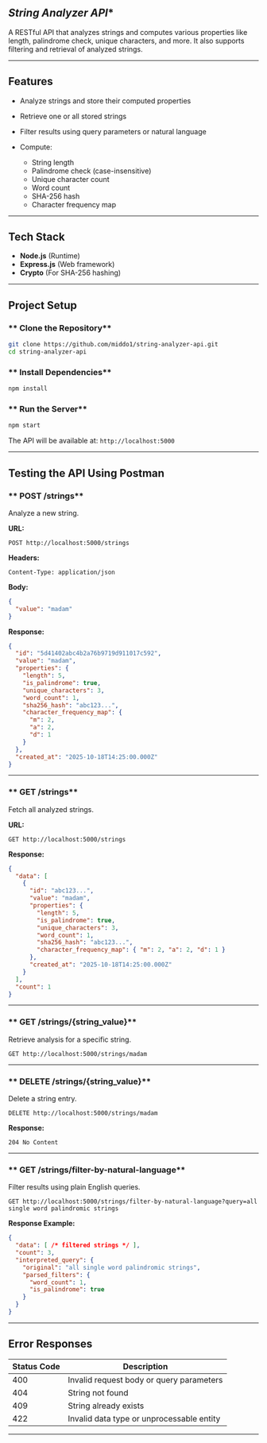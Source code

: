 ## *String Analyzer API**

A RESTful API that analyzes strings and computes various properties like length, palindrome check, unique characters, and more.
It also supports filtering and retrieval of analyzed strings.

---

## **Features**

* Analyze strings and store their computed properties
* Retrieve one or all stored strings
* Filter results using query parameters or natural language
* Compute:

  *  String length
  *  Palindrome check (case-insensitive)
  *  Unique character count
  *  Word count
  *  SHA-256 hash
  *  Character frequency map

---

## **Tech Stack**

* **Node.js** (Runtime)
* **Express.js** (Web framework)
* **Crypto** (For SHA-256 hashing)


---

## **Project Setup**

### ** Clone the Repository**

```bash
git clone https://github.com/middo1/string-analyzer-api.git
cd string-analyzer-api
```

### ** Install Dependencies**

```bash
npm install
```


### ** Run the Server**

```bash
npm start
```

The API will be available at:
 `http://localhost:5000`

---

## **Testing the API Using Postman**

### ** POST /strings**

Analyze a new string.

**URL:**

```
POST http://localhost:5000/strings
```

**Headers:**

```
Content-Type: application/json
```

**Body:**

```json
{
  "value": "madam"
}
```

**Response:**

```json
{
  "id": "5d41402abc4b2a76b9719d911017c592",
  "value": "madam",
  "properties": {
    "length": 5,
    "is_palindrome": true,
    "unique_characters": 3,
    "word_count": 1,
    "sha256_hash": "abc123...",
    "character_frequency_map": {
      "m": 2,
      "a": 2,
      "d": 1
    }
  },
  "created_at": "2025-10-18T14:25:00.000Z"
}
```

---

### ** GET /strings**

Fetch all analyzed strings.

**URL:**

```
GET http://localhost:5000/strings
```

**Response:**

```json
{
  "data": [
    {
      "id": "abc123...",
      "value": "madam",
      "properties": {
        "length": 5,
        "is_palindrome": true,
        "unique_characters": 3,
        "word_count": 1,
        "sha256_hash": "abc123...",
        "character_frequency_map": { "m": 2, "a": 2, "d": 1 }
      },
      "created_at": "2025-10-18T14:25:00.000Z"
    }
  ],
  "count": 1
}
```

---

### ** GET /strings/{string_value}**

Retrieve analysis for a specific string.

```
GET http://localhost:5000/strings/madam
```

---

### ** DELETE /strings/{string_value}**

Delete a string entry.

```
DELETE http://localhost:5000/strings/madam
```

**Response:**

```
204 No Content
```

---

### ** GET /strings/filter-by-natural-language**

Filter results using plain English queries.

```
GET http://localhost:5000/strings/filter-by-natural-language?query=all single word palindromic strings
```

**Response Example:**

```json
{
  "data": [ /* filtered strings */ ],
  "count": 3,
  "interpreted_query": {
    "original": "all single word palindromic strings",
    "parsed_filters": {
      "word_count": 1,
      "is_palindrome": true
    }
  }
}
```

---

## **Error Responses**

| Status Code | Description                               |
| ----------- | ----------------------------------------- |
| 400         | Invalid request body or query parameters  |
| 404         | String not found                          |
| 409         | String already exists                     |
| 422         | Invalid data type or unprocessable entity |

---
